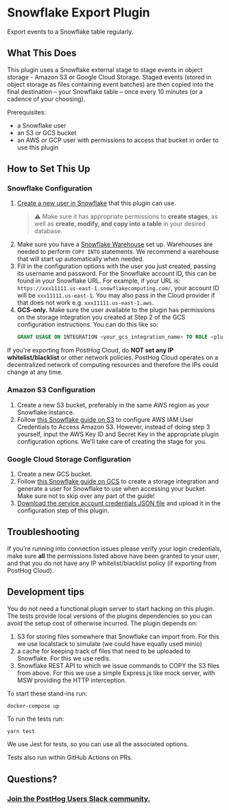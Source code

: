 # Snowflake Export Plugin

Export events to a Snowflake table regularly.

## What This Does

This plugin uses a Snowflake external stage to stage events in object storage - Amazon S3 or Google Cloud Storage. Staged events (stored in object storage as files containing event batches) are then copied into the final destination – your Snowflake table – once every 10 minutes (or a cadence of your choosing).

Prerequisites:

-   a Snowflake user
-   an S3 _or_ GCS bucket
-   an AWS _or_ GCP user with permissions to access that bucket in order to use this plugin

## How to Set This Up

### Snowflake Configuration

1. [Create a new user in Snowflake](https://docs.snowflake.com/en/sql-reference/sql/create-user.html) that this plugin can use.
    > ⚠️ Make sure it has appropriate permissions to **create stages**, as well as **create, modify, and copy into a table** in your desired database.
2. Make sure you have a [Snowflake Warehouse](https://docs.snowflake.com/en/user-guide/warehouses-overview.html) set up. Warehouses are needed to perform `COPY INTO` statements. We recommend a warehouse that will start up automatically when needed.
3. Fill in the configuration options with the user you just created, passing its username and password. For the Snowflake account ID, this can be found in your Snowflake URL. For example, if your URL is: `https://xxx11111.us-east-1.snowflakecomputing.com/`, your account ID will be `xxx11111.us-east-1`. You may also pass in the Cloud provider if that does not work e.g. `xxx11111.us-east-1.aws`.
4. **GCS-only.** Make sure the user available to the plugin has permissions on the storage integration you created at Step 2 of the GCS configuration instructions. You can do this like so:
    ```sql
    GRANT USAGE ON INTEGRATION <your_gcs_integration_name> TO ROLE <plugin_user_role>
    ```

If you're exporting from PostHog Cloud, do **NOT set any IP whitelist/blacklist** or other network policies. PostHog Cloud operates on a decentralized network of computing resources and therefore the IPs could change at any time.

### Amazon S3 Configuration

1. Create a new S3 bucket, preferably in the same AWS region as your Snowflake instance.
2. Follow [this Snowflake guide on S3](https://docs.snowflake.com/en/user-guide/data-load-s3-config-aws-iam-user.html) to configure AWS IAM User Credentials to Access Amazon S3. However, instead of doing step 3 yourself, input the AWS Key ID and Secret Key in the appropriate plugin configuration options. We'll take care of creating the stage for you.

### Google Cloud Storage Configuration

1. Create a new GCS bucket.
2. Follow [this Snowflake guide on GCS](https://docs.snowflake.com/en/user-guide/data-load-gcs-config.html) to create a storage integration and generate a user for Snowflake to use when accessing your bucket. Make sure not to skip over any part of the guide!
3. [Download the service account credentials JSON file](https://developers.google.com/workspace/guides/create-credentials#service-account) and upload it in the configuration step of this plugin.

## Troubleshooting

If you're running into connection issues please verify your login credentials, make sure **all** the permissions listed above have been granted to your user, and that you do not have any IP whitelist/blacklist policy (if exporting from PostHog Cloud).

## Development tips

You do not need a functional plugin server to start hacking on this plugin. The
tests provide local versions of the plugins dependencies so you can avoid the
setup cost of otherwise incurred. The plugin depends on:

1.  S3 for storing files somewhere that Snowflake can import from. For this we
    use localstack to simulate (we could have equally used minio)
1.  a cache for keeping track of files that need to be uploaded to Snowflake.
    For this we use redis.
1.  Snowflake REST API to which we issue commands to COPY the S3 files from
    above. For this we use a simple Express.js like mock server, with MSW
    providing the HTTP interception.

To start these stand-ins run:

```bash
docker-compose up
```

To run the tests run:

```
yarn test
```

We use Jest for tests, so you can use all the associated options.

Tests also run within GitHub Actions on PRs.

## Questions?

### [Join the PostHog Users Slack community.](https://posthog.com/slack)
